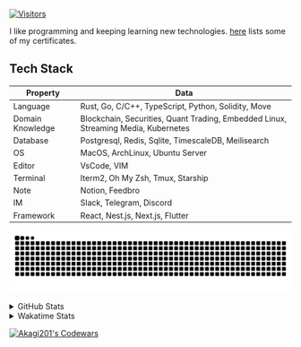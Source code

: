<!-- markdownlint-disable MD041 MD010 MD033 -->
[![Visitors](https://api.visitorbadge.io/api/daily?path=Akagi201%2FAkagi201&label=Visitors%20Today&countColor=%2337d67a)](https://visitorbadge.io/status?path=Akagi201%2FAkagi201)

I like programming and keeping learning new technologies. [here](https://github.com/Akagi201/blockchain) lists some of my certificates.

## Tech Stack

| Property         	| Data                                                                               	|
|------------------	|------------------------------------------------------------------------------------	|
| Language         	| Rust, Go, C/C++, TypeScript, Python, Solidity, Move                                 |
| Domain Knowledge 	| Blockchain, Securities, Quant Trading, Embedded Linux, Streaming Media, Kubernetes 	|
| Database         	| Postgresql, Redis, Sqlite, TimescaleDB, Meilisearch                                 |
| OS               	| MacOS, ArchLinux, Ubuntu Server                                                     |
| Editor           	| VsCode, VIM                                                                        	|
| Terminal          | Iterm2, Oh My Zsh, Tmux, Starship                                                   |
| Note             	| Notion, Feedbro                                                                    	|
| IM               	| Slack, Telegram, Discord                                                            |
| Framework         | React, Nest.js, Next.js, Flutter                                                   	|

[![github contribution grid snake animation](https://raw.githubusercontent.com/Akagi201/Akagi201/output/github-contribution-grid-snake.svg#gh-light-mode-only)](https://github.com/Akagi201)

<details>
<summary>GitHub Stats</summary>
  <a href="https://github.com/Akagi201"><img alt="Profile Detail" src="https://raw.githubusercontent.com/Akagi201/Akagi201/master/profile-summary-card-output/dracula/0-profile-details.svg" /></a>
  <a href="https://github.com/Akagi201"><img alt="Github Stats" src="https://raw.githubusercontent.com/Akagi201/Akagi201/master/profile-summary-card-output/dracula/3-stats.svg" /></a>
  <a href="https://github.com/Akagi201"><img alt="Lang By Commits" src="https://raw.githubusercontent.com/Akagi201/Akagi201/master/profile-summary-card-output/dracula/2-most-commit-language.svg" /></a>
</details>

<details>
<summary>Wakatime Stats</summary>
<br>

<!--START_SECTION:waka-->
![Code Time](http://img.shields.io/badge/Code%20Time-649%20hrs%2016%20mins-blue)

**I'm a Night 🦉** 

```text
🌞 Morning    23 commits     █░░░░░░░░░░░░░░░░░░░░░░░░   6.32% 
🌆 Daytime    97 commits     ██████░░░░░░░░░░░░░░░░░░░   26.65% 
🌃 Evening    164 commits    ███████████░░░░░░░░░░░░░░   45.05% 
🌙 Night      80 commits     █████░░░░░░░░░░░░░░░░░░░░   21.98%

```
📅 **I'm Most Productive on Tuesday** 

```text
Monday       55 commits     ███░░░░░░░░░░░░░░░░░░░░░░   15.11% 
Tuesday      73 commits     █████░░░░░░░░░░░░░░░░░░░░   20.05% 
Wednesday    38 commits     ██░░░░░░░░░░░░░░░░░░░░░░░   10.44% 
Thursday     47 commits     ███░░░░░░░░░░░░░░░░░░░░░░   12.91% 
Friday       54 commits     ███░░░░░░░░░░░░░░░░░░░░░░   14.84% 
Saturday     52 commits     ███░░░░░░░░░░░░░░░░░░░░░░   14.29% 
Sunday       45 commits     ███░░░░░░░░░░░░░░░░░░░░░░   12.36%

```


📊 **This Week I Spent My Time On** 

```text
⌚︎ Time Zone: Asia/Shanghai

💬 Programming Languages: 
Rust                     5 hrs 43 mins       ██████████░░░░░░░░░░░░░░░   41.92% 
sh                       4 hrs 55 mins       █████████░░░░░░░░░░░░░░░░   36.03% 
Bash                     1 hr 10 mins        ██░░░░░░░░░░░░░░░░░░░░░░░   8.55% 
Markdown                 50 mins             █░░░░░░░░░░░░░░░░░░░░░░░░   6.21% 
TOML                     17 mins             ░░░░░░░░░░░░░░░░░░░░░░░░░   2.13%

🔥 Editors: 
VS Code                  8 hrs 44 mins       ████████████████░░░░░░░░░   63.97% 
Zsh                      4 hrs 55 mins       █████████░░░░░░░░░░░░░░░░   36.03%

💻 Operating System: 
Mac                      13 hrs 32 mins      ████████████████████████░   99.08% 
Linux                    7 mins              ░░░░░░░░░░░░░░░░░░░░░░░░░   0.92%

```

**I Mostly Code in Go** 

```text
Go                       36 repos            ███████████░░░░░░░░░░░░░░   45.0% 
Rust                     17 repos            █████░░░░░░░░░░░░░░░░░░░░   21.25% 
TypeScript               9 repos             ██░░░░░░░░░░░░░░░░░░░░░░░   11.25% 
JavaScript               7 repos             ██░░░░░░░░░░░░░░░░░░░░░░░   8.75% 
Python                   2 repos             ░░░░░░░░░░░░░░░░░░░░░░░░░   2.5%

```



 Last Updated on 22/12/2022 15:35:03 UTC
<!--END_SECTION:waka-->

</details>

<a href="https://www.codewars.com/users/Akagi201"><img alt="Akagi201's Codewars" src="https://www.codewars.com/users/Akagi201/badges/small"></a>
